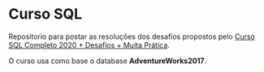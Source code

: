 # Curso SQL

Repositorio para postar as resoluções dos desafios propostos pelo [Curso SQL Completo 2020 + Desafios + Muita Prática](https://www.udemy.com/course/curso-sql-completo-desafios-e-muita-pratica/).

O curso usa como base o database **AdventureWorks2017**.
